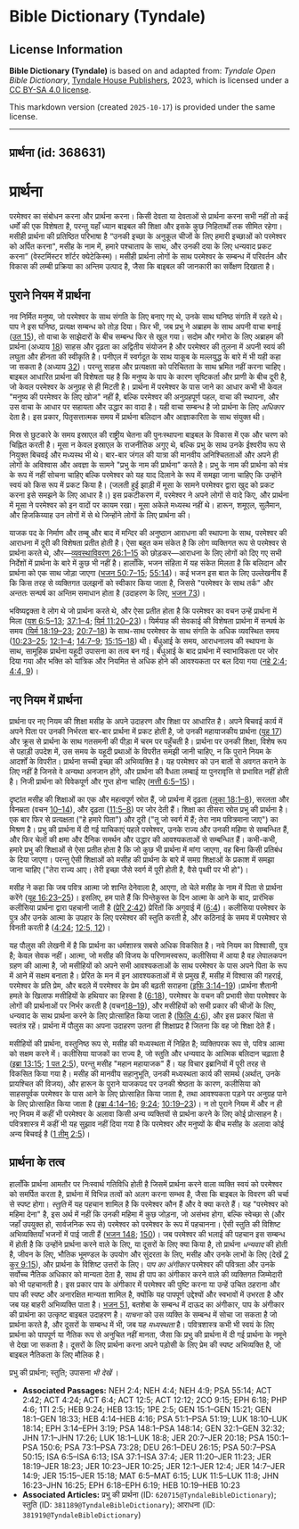 # Bible Dictionary (Tyndale)

## License Information

**Bible Dictionary (Tyndale)** is based on and adapted from: _Tyndale Open Bible Dictionary_, [Tyndale House Publishers](https://tyndaleopenresources.com/), 2023, which is licensed under a [CC BY-SA 4.0 license](https://creativecommons.org/licenses/by-sa/4.0/legalcode.en).

This markdown version (created `2025-10-17`) is provided under the same license.



--------------------------------

## प्रार्थना (id: 368631)

प्रार्थना
=========

परमेश्वर का संबोधन करना और प्रार्थना करना। किसी देवता या देवताओं से प्रार्थना करना सभी नहीं तो कई धर्मों की एक विशेषता है, परन्तु यहाँ ध्यान बाइबल की शिक्षा और इसके कुछ निहितार्थों तक सीमित रहेगा। मसीही प्रार्थना की प्रतिष्ठित परिभाषा है “उनकी इच्छा के अनुकूल चीजों के लिए हमारी इच्छाओं को परमेश्वर को अर्पित करना", मसीह के नाम में, हमारे पश्चाताप के साथ, और उनकी दया के लिए धन्यवाद प्रकट करना” (वेस्टमिंस्टर शॉर्टर क्येटेकिस्म)। मसीही प्रार्थना लोगों के साथ परमेश्वर के सम्बन्ध में परिवर्तन और विकास की लम्बी प्रक्रिया का अन्तिम उत्पाद है, जैसा कि बाइबल की जानकारी का सर्वेक्षण दिखाता है।

पुराने नियम में प्रार्थना
-------------------------

नव निर्मित मनुष्य, जो परमेश्वर के साथ संगति के लिए बनाए गए थे, उनके साथ घनिष्ठ संगति में रहते थे। पाप ने इस घनिष्ठ, प्रत्यक्ष सम्बन्ध को तोड़ दिया। फिर भी, जब प्रभु ने अब्राहम के साथ अपनी वाचा बनाई ([उत 15](https://ref.ly/Gen15:1-Gen15:21)), तो वाचा के साझेदारों के बीच सम्बन्ध फिर से खुल गया। सदोम और गमोरा के लिए अब्राहम की प्रार्थना (अध्याय [18](https://ref.ly/Gen18:1-Gen18:33)) साहस और दृढ़ता का अद्वितीय संयोजन है और परमेश्वर की तुलना में अपनी स्वयं की लघुता और हीनता की स्वीकृति है। पनीएल में स्वर्गदूत के साथ याकूब के मल्लयुद्ध के बारे में भी यही कहा जा सकता है (अध्याय [32](https://ref.ly/Gen32:1-Gen32:32))। परन्तु साहस और प्रत्यक्षता को परिचितता के साथ भ्रमित नहीं करना चाहिए। बाइबल आधारित प्रार्थना की विशेषता यह है कि मनुष्य के पाप के कारण सृष्टिकर्ता और प्राणी के बीच दूरी है, जो केवल परमेश्वर के अनुग्रह से ही मिटती है। प्रार्थना में परमेश्वर के पास जाने का आधार कभी भी केवल "मनुष्य की परमेश्वर के लिए खोज" नहीं है, बल्कि परमेश्वर की अनुग्रहपूर्ण पहल, वाचा की स्थापना, और उस वाचा के आधार पर सहायता और उद्धार का वादा है। यही वाचा सम्बन्ध है जो प्रार्थना के लिए *अधिकार* देता है। इस प्रकार, पितृसत्तात्मक समय में प्रार्थना बलिदान और आज्ञाकारिता के साथ संयुक्त थी।

मिस्र से छुटकारे के समय इस्राएल की राष्ट्रीय चेतना की पुनःस्थापना बाइबल के विकास में एक और चरण को चिह्नित करती है। मूसा न केवल इस्राएल के राजनीतिक अगुए थे, बल्कि प्रभु के साथ उनके ईश्वरीय रूप से नियुक्त बिचवई और मध्यस्थ भी थे। बार\-बार जंगल की यात्रा की मानवीय अनिश्चितताओं और अपने ही लोगों के अविश्वास और अवज्ञा के सामने "प्रभु के नाम की प्रार्थना" करते है। प्रभु के नाम की प्रार्थना को मंत्र के रूप में नहीं सोचना चाहिए बल्कि परमेश्वर को यह याद दिलाने के रूप में समझा जाना चाहिए कि उन्होंने स्वयं को किस रूप में प्रकट किया है। (जलती हुई झाड़ी में मूसा के सामने परमेश्वर द्वारा खुद को प्रकट करना इसे समझने के लिए आधार है।) इस प्रकटीकरण में, परमेश्वर ने अपने लोगों से वादे किए, और प्रार्थना में मूसा ने परमेश्वर को इन वादों पर कायम रखा। मूसा अकेले मध्यस्थ नहीं थे। हारून, शमूएल, सुलैमान, और हिजकिय्याह उन लोगों में से थे जिन्होंने लोगों के लिए प्रार्थना की।

याजक पद के निर्माण और तम्बू और बाद में मन्दिर की अनुष्ठान आराधना की स्थापना के साथ, परमेश्वर की आराधना में दूरी की विशेषता प्रतीत होती है। ऐसा बहुत कम संकेत है कि लोग व्यक्तिगत रूप से परमेश्वर से प्रार्थना करते थे, और—[व्यवस्थाविवरण 26:1–15](https://ref.ly/Deut26:1-Deut26:15) को छोड़कर—आराधना के लिए लोगों को दिए गए सभी निर्देशों में प्रार्थना के बारे में कुछ भी नहीं है। हालाँकि, भजन संहिता में यह संकेत मिलता है कि बलिदान और प्रार्थना को एक साथ जोड़ा जाएगा ([भजन 50:7–15](https://ref.ly/Ps50:7-Ps50:15); [55:14](https://ref.ly/Ps55:14))। कई भजन इस बात के लिए उल्लेखनीय हैं कि किस तरह से व्यक्तिगत उलझनों को स्वीकार किया जाता है, जिससे "परमेश्वर के साथ तर्क" और अन्ततः सन्घर्ष का अन्तिम समाधान होता है (उदाहरण के लिए, [भजन 73](https://ref.ly/Ps73:1-Ps73:28))।

भविष्यद्वक्ता वे लोग थे जो प्रार्थना करते थे, और ऐसा प्रतीत होता है कि परमेश्वर का वचन उन्हें प्रार्थना में मिला ([यश 6:5–13](https://ref.ly/Isa6:5-Isa6:13); [37:1–4](https://ref.ly/Isa37:1-Isa37:4); [यिर्म 11:20–23](https://ref.ly/Jer11:20-Jer11:23))। यिर्मयाह की सेवकाई की विशेषता प्रार्थना में सन्घर्ष के समय ([यिर्म 18:19–23](https://ref.ly/Jer18:19-Jer18:23); [20:7–18](https://ref.ly/Jer20:7-Jer20:18)) के साथ\-साथ परमेश्वर के साथ संगति के अधिक व्यवस्थित समय ([10:23–25](https://ref.ly/Jer10:23-Jer10:25); [12:1–4](https://ref.ly/Jer12:1-Jer12:4); [14:7–9](https://ref.ly/Jer14:7-Jer14:9); [15:15–18](https://ref.ly/Jer15:15-Jer15:18)) थी। बँधुआई के समय, आराधनालय की स्थापना के साथ, सामूहिक प्रार्थना यहूदी उपासना का तत्व बन गई। बँधुआई के बाद प्रार्थना में स्वाभाविकता पर जोर दिया गया और भक्ति को यांत्रिक और नियमित से अधिक होने की आवश्यकता पर बल दिया गया ([नहे 2:4](https://ref.ly/Neh2:4); [4:4, 9](https://ref.ly/Neh4:4,Neh4:9))।

नए नियम में प्रार्थना
---------------------

प्रार्थना पर नए नियम की शिक्षा मसीह के अपने उदाहरण और शिक्षा पर आधारित है। अपने बिचवई कार्य में अपने पिता पर उनकी निर्भरता बार\-बार प्रार्थना में प्रकट होती है, जो उनकी महायाजकीय प्रार्थना ([यूह 17](https://ref.ly/John17:1-John17:26)) और क्रूस से प्रार्थना के साथ गतसमनी की पीड़ा में चरम पर पहुँचती है। प्रार्थना पर उनकी शिक्षा, विशेष रूप से पहाड़ी उपदेश में, उस समय के यहूदी प्रथाओं के विपरीत समझी जानी चाहिए, न कि पुराने नियम के आदर्शों के विपरीत। प्रार्थना सच्ची इच्छा की अभिव्यक्ति है। यह परमेश्वर को उन बातों से अवगत कराने के लिए नहीं है जिनसे वे अन्यथा अनजान होंगे, और प्रार्थना की वैधता लम्बाई या पुनरावृत्ति से प्रभावित नहीं होती है। निजी प्रार्थना को विवेकपूर्ण और गुप्त होना चाहिए ([मत्ती 6:5–15](https://ref.ly/Matt6:5-Matt6:15))।

दृष्टांत मसीह की शिक्षाओं का एक और महत्वपूर्ण स्रोत हैं, जो प्रार्थना में दृढ़ता ([लूका 18:1–8](https://ref.ly/Luke18:1-Luke18:8)), सरलता और विनम्रता (वचन [10–14](https://ref.ly/Luke18:10-Luke18:14)), और दृढ़ता ([11:5–8](https://ref.ly/Luke11:5-Luke11:8)) पर जोर देती हैं। शिक्षा का तीसरा स्रोत प्रभु की प्रार्थना है। एक बार फिर से प्रत्यक्षता ("हे हमारे पिता") और दूरी ("तू जो स्वर्ग में हैं; तेरा नाम पवित्रमाना जाए") का मिश्रण है। प्रभु की प्रार्थना में दी गई याचिकाएं पहले परमेश्वर, उनके राज्य और उनकी महिमा से सम्बन्धित हैं, और फिर चेलों की क्षमा और दैनिक समर्थन और उद्धार की आवश्यकताओं से सम्बन्धित हैं। कभी\-कभी, हमारे प्रभु की शिक्षाओं से ऐसा प्रतीत होता है कि जो कुछ भी प्रार्थना में मांगा जाएगा, वह बिना किसी प्रतिबंध के दिया जाएगा। परन्तु ऐसी शिक्षाओं को मसीह की प्रार्थना के बारे में समग्र शिक्षाओं के प्रकाश में समझा जाना चाहिए ("तेरा राज्य आए। तेरी इच्छा जैसे स्वर्ग में पूरी होती है, वैसे पृथ्वी पर भी हो")।

मसीह ने कहा कि जब पवित्र आत्मा जो शान्ति देनेवाला है, आएगा, तो चेले मसीह के नाम में पिता से प्रार्थना करेंगे ([यूह 16:23–25](https://ref.ly/John16:23-John16:25))। इसलिए, हम पाते हैं कि पिन्तेकुस्त के दिन आत्मा के आने के बाद, प्रारंभिक कलीसिया प्रार्थना द्वारा पहचानी जाती है ([प्रेरि 2:42](https://ref.ly/Acts2:42)) प्रेरितों कि अगुवाई में ([6:4](https://ref.ly/Acts6:4))। कलीसिया परमेश्वर के पुत्र और उनके आत्मा के उपहार के लिए परमेश्वर की स्तुति करती है, और कठिनाई के समय में परमेश्वर से विनती करती है ([4:24](https://ref.ly/Acts4:24); [12:5, 12](https://ref.ly/Acts12:5,Acts12:12))।

यह पौलुस की लेखनी में है कि प्रार्थना का धर्मशास्त्र सबसे अधिक विकसित है। नये नियम का विश्वासी, पुत्र है; केवल सेवक नहीं। आत्मा, जो मसीह की विजय के परिणामस्वरूप, कलीसिया में आया है वह लेपालकपन ग्रहण की आत्मा है, जो मसीहियों को अपने सभी आवश्यकताओं के साथ परमेश्वर के पास अपने पिता के रूप में आने में सक्षम बनाता है। प्रेरित के मन में इन आवश्यकताओं में से प्रमुख हैं, मसीह में विश्वास की गहराई, परमेश्वर के प्रति प्रेम, और बदले में परमेश्वर के प्रेम की बढ़ती सराहना ([इफि 3:14–19](https://ref.ly/Eph3:14-Eph3:19))।प्रार्थना शैतानी हमले के खिलाफ मसीहियों के हथियार का हिस्सा है ([6:18](https://ref.ly/Eph6:18)), परमेश्वर के वचन की प्रभावी सेवा परमेश्वर के लोगों की प्रार्थनाओं पर निर्भर करती है (वचन[18–19](https://ref.ly/Eph6:18-Eph6:19)), और मसीहियों को सभी प्रकार की चीजों के लिए, धन्यवाद के साथ प्रार्थना करने के लिए प्रोत्साहित किया जाता है ([फिलि 4:6](https://ref.ly/Phil4:6)), और इस प्रकार चिंता से स्वतंत्र रहें। प्रार्थना में पौलुस का अपना उदाहरण उतना ही शिक्षाप्रद है जितना कि वह जो शिक्षा देते हैं।

मसीहियों की प्रार्थना, वस्तुनिष्ठ रूप से, मसीह की मध्यस्थता में निहित है; व्यक्तिपरक रूप से, पवित्र आत्मा को सक्षम करने में। कलीसिया याजकों का राज्य है, जो स्तुति और धन्यवाद के आत्मिक बलिदान चढ़ाता है ([इब्रा 13:15](https://ref.ly/Heb13:15); [1 पत 2:5](https://ref.ly/1Pet2:5)), परन्तु मसीह "महान महायाजक" हैं। यह विचार इब्रानियों में पूरी तरह से विकसित किया गया है। मसीह की मानवीय सहानुभूति, उनकी मध्यस्थता कार्य की सामर्थ (अर्थात्, उनके प्रायश्चित की विजय), और हारून के पुराने याजकपद पर उनकी श्रेष्ठता के कारण, कलीसिया को साहसपूर्वक परमेश्वर के पास आने के लिए प्रोत्साहित किया जाता है, तथा आवश्यकता पड़ने पर अनुग्रह पाने के लिए प्रोत्साहित किया जाता है ([इब्रा 4:14–16](https://ref.ly/Heb4:14-Heb4:16); [9:24](https://ref.ly/Heb9:24); [10:19–23](https://ref.ly/Heb10:19-Heb10:23))। न तो पुराने नियम में और न ही नए नियम में कहीं भी परमेश्वर के अलावा किसी अन्य व्यक्तियों से प्रार्थना करने के लिए कोई प्रोत्साहन है। पवित्रशास्त्र में कहीं भी यह सुझाव नहीं दिया गया है कि परमेश्वर और मनुष्यों के बीच मसीह के अलावा कोई अन्य बिचवई है ([1 तीमु 2:5](https://ref.ly/1Tim2:5))।

प्रार्थना के तत्व
-----------------

हालाँकि प्रार्थना आमतौर पर निःस्वार्थ गतिविधि होती है जिसमें प्रार्थना करने वाला व्यक्ति स्वयं को परमेश्वर को समर्पित करता है, प्रार्थना में विभिन्न तत्वों को अलग करना सम्भव है, जैसा कि बाइबल के विवरण की चर्चा से स्पष्ट होगा। *स्तुति* में यह पहचान शामिल है कि परमेश्वर कौन हैं और वे क्या करते हैं। यह "परमेश्वर को महिमा देना" है, इस अर्थ में नहीं कि उनकी महिमा में कुछ जोड़ना, जो असंभव होगा, बल्कि स्वेच्छा से (और जहाँ उपयुक्त हो, सार्वजनिक रूप से) परमेश्वर को परमेश्वर के रूप में पहचानना। ऐसी स्तुति की विशिष्ट अभिव्यक्तियाँ भजनों में पाई जाती हैं ([भजन 148](https://ref.ly/Ps148:1-Ps148:14); [150](https://ref.ly/Ps150:1-Ps150:6))। जब परमेश्वर की भलाई की पहचान इस सम्बन्ध में होती है कि उन्होंने प्रार्थना करने वाले के लिए, या दूसरों के लिए क्या किया है, तो प्रार्थना *धन्यवाद* की होती है, जीवन के लिए, भौतिक भूमण्डल के उपयोग और सुंदरता के लिए, मसीह और उनके लाभों के लिए (देखें [2 कुर 9:15](https://ref.ly/2Cor9:15)), और प्रार्थना के विशिष्ट उत्तरों के लिए। *पाप का अंगीकार* परमेश्वर की पवित्रता और उनके सर्वोच्च नैतिक अधिकार को मान्यता देता है, साथ ही पाप का अंगीकार करने वाले की व्यक्तिगत जिम्मेदारी को भी पहचानती है। इस प्रकार पाप के अंगीकार में परमेश्वर की पुष्टि करना या उन्हें उचित ठहराना और पाप की स्पष्ट और अनारक्षित मान्यता शामिल है, क्योंकि यह पापपूर्ण उद्देश्यों और स्वभावों में उभरता है और जब यह बाहरी अभिव्यक्ति पाता है। [भजन 51](https://ref.ly/Ps51:1-Ps51:19), बतशेबा के सम्बन्ध में दाऊद का अंगीकार, पाप के अंगीकार की प्रार्थना का उत्कृष्ट बाइबल उदाहरण है। *याचना* को उस व्यक्ति के सम्बन्ध में सोचा जा सकता है जो प्रार्थना करते है, और दूसरों के सम्बन्ध में भी, जब यह *मध्यस्थता* है। पवित्रशास्त्र कभी भी स्वयं के लिए प्रार्थना को पापपूर्ण या नैतिक रूप से अनुचित नहीं मानता, जैसा कि प्रभु की प्रार्थना में दी गई प्रार्थना के नमूने से देखा जा सकता है। दूसरों के लिए प्रार्थना करना अपने पड़ोसी के लिए प्रेम की स्पष्ट अभिव्यक्ति है, जो बाइबल नैतिकता के लिए मौलिक है।

प्रभु की प्रार्थना; स्तुति; उपासना *भी देखें* । 

* **Associated Passages:** NEH 2:4; NEH 4:4; NEH 4:9; PSA 55:14; ACT 2:42; ACT 4:24; ACT 6:4; ACT 12:5; ACT 12:12; 2CO 9:15; EPH 6:18; PHP 4:6; 1TI 2:5; HEB 9:24; HEB 13:15; 1PE 2:5; GEN 15:1–GEN 15:21; GEN 18:1–GEN 18:33; HEB 4:14–HEB 4:16; PSA 51:1–PSA 51:19; LUK 18:10–LUK 18:14; EPH 3:14–EPH 3:19; PSA 148:1–PSA 148:14; GEN 32:1–GEN 32:32; JHN 17:1–JHN 17:26; LUK 18:1–LUK 18:8; JER 20:7–JER 20:18; PSA 150:1–PSA 150:6; PSA 73:1–PSA 73:28; DEU 26:1–DEU 26:15; PSA 50:7–PSA 50:15; ISA 6:5–ISA 6:13; ISA 37:1–ISA 37:4; JER 11:20–JER 11:23; JER 18:19–JER 18:23; JER 10:23–JER 10:25; JER 12:1–JER 12:4; JER 14:7–JER 14:9; JER 15:15–JER 15:18; MAT 6:5–MAT 6:15; LUK 11:5–LUK 11:8; JHN 16:23–JHN 16:25; EPH 6:18–EPH 6:19; HEB 10:19–HEB 10:23
* **Associated Articles:** प्रभु की प्रार्थना (ID: `620715@TyndaleBibleDictionary`); स्तुति (ID: `381189@TyndaleBibleDictionary`); आराधना (ID: `381919@TyndaleBibleDictionary`)

